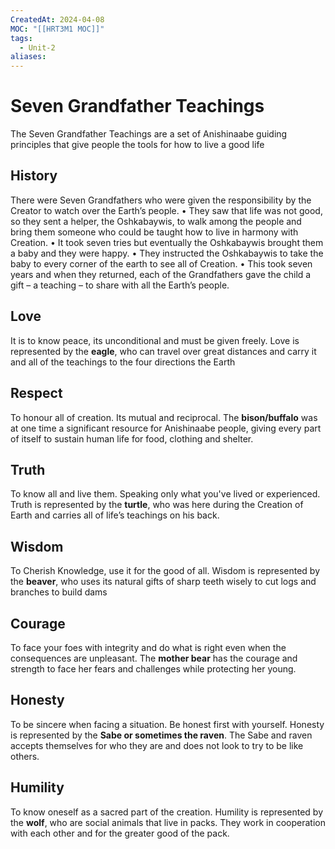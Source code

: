 ```yaml
---
CreatedAt: 2024-04-08
MOC: "[[HRT3M1 MOC]]"
tags:
  - Unit-2
aliases: 
---
```

# Seven Grandfather Teachings
The Seven Grandfather Teachings are a set of Anishinaabe guiding principles that give people the tools for how to live a good life
<!--ID: 1757893915822-->

## History
There were Seven Grandfathers who were given the responsibility by the Creator to watch over the Earth’s people.
• They saw that life was not good, so they sent a helper, the Oshkabaywis, to walk among the people and bring them someone who could be taught how to live in harmony with Creation.
• It took seven tries but eventually the Oshkabaywis brought them a baby and they were happy.
• They instructed the Oshkabaywis to take the baby to every corner of the earth to see all of Creation.
• This took seven years and when they returned, each of the Grandfathers gave the child a gift – a teaching – to share with all the Earth’s people.
<!--ID: 1757893915824-->


## Love
It is to know peace, its unconditional and must be given freely. Love is represented by the **eagle**, who can travel over great distances and carry it and all of the teachings to the four directions the Earth
<!--ID: 1757893915826-->

## Respect
To honour all of creation. Its mutual and reciprocal. The **bison/buffalo** was at one time a significant resource for Anishinaabe people, giving every part of itself to sustain human life for food, clothing and shelter.
<!--ID: 1757893915828-->

## Truth
To know all and live them. Speaking only what you've lived or experienced. Truth is represented by the **turtle**, who was here during the Creation of Earth and carries all of life’s teachings on his back.
<!--ID: 1757893915830-->

## Wisdom
To Cherish Knowledge, use it for the good of all. Wisdom is represented by the **beaver**, who uses its natural gifts of sharp teeth wisely to cut logs and branches to build dams
<!--ID: 1757893915832-->

## Courage
To face your foes with integrity and do what is right even when the consequences are unpleasant. The **mother bear** has the courage and strength to face her fears and challenges while protecting her young.
<!--ID: 1757893915834-->

## Honesty
To be sincere when facing a situation. Be honest first with yourself. Honesty is represented by the **Sabe or sometimes the raven**. The Sabe and raven accepts themselves for who they are and does not look to try to be like others.
<!--ID: 1757893915836-->

## Humility
To know oneself as a sacred part of the creation. Humility is represented by the **wolf**, who are social animals that live in packs. They work in cooperation with each other and for the greater good of the pack.
<!--ID: 1757893915839-->

